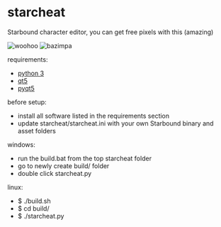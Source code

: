 starcheat
=========

Starbound character editor, you can get free pixels with this (amazing)

![woohoo](https://raw.github.com/wizzomafizzo/starcheat/master/screen1.png)
![bazimpa](https://raw.github.com/wizzomafizzo/starcheat/master/screen2.png)

requirements:
- [python 3](http://www.python.org/getit/)
- [qt5](http://qt-project.org/downloads)
- [pyqt5](http://www.riverbankcomputing.com/software/pyqt/download5)

before setup:
- install all software listed in the requirements section
- update starcheat/starcheat.ini with your own Starbound binary and asset folders

windows:
- run the build.bat from the top starcheat folder
- go to newly create build/ folder
- double click starcheat.py

linux:
- $ ./build.sh
- $ cd build/
- $ ./starcheat.py